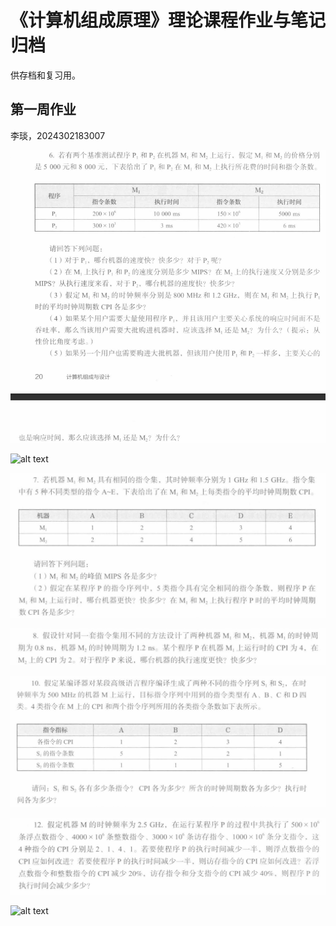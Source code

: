 # 《计算机组成原理》理论课程作业与笔记归档

供存档和复习用。

## 第一周作业

李琰，2024302183007

![alt text](image.png)

![alt text](0848B7512D832B0543A0C429A8B7E2E9.jpg)

![alt text](image-1.png)

![alt text](image-2.png)

![alt text](image-3.png)

![alt text](image-4.png)

![alt text](F2909820A097989E75B1DE0CBEE3575D.jpg)